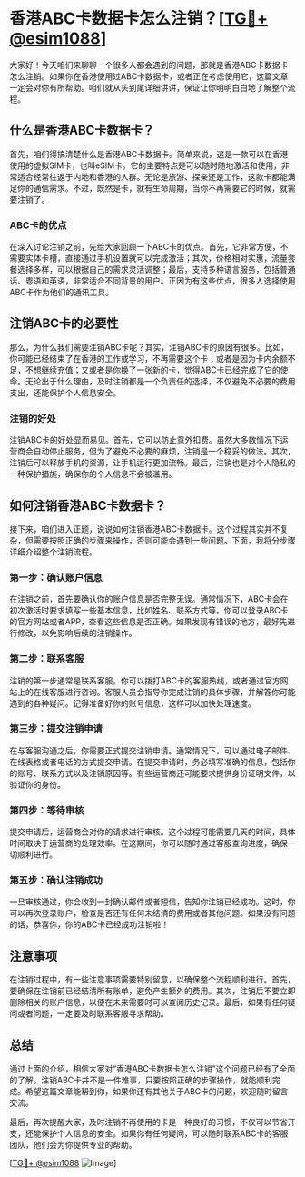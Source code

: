 # 香港ABC卡数据卡怎么注销？[[TG💪+ @esim1088](https://t.me/s/esim1088)]

大家好！今天咱们来聊聊一个很多人都会遇到的问题，那就是香港ABC卡数据卡怎么注销。如果你在香港使用过ABC卡数据卡，或者正在考虑使用它，这篇文章一定会对你有所帮助。咱们就从头到尾详细讲讲，保证让你明明白白地了解整个流程。

## 什么是香港ABC卡数据卡？

首先，咱们得搞清楚什么是香港ABC卡数据卡。简单来说，这是一款可以在香港使用的虚拟SIM卡，也叫eSIM卡。它的主要特点是可以随时随地激活和使用，非常适合经常往返于内地和香港的人群。无论是旅游、探亲还是工作，这款卡都能满足你的通信需求。不过，既然是卡，就有生命周期，当你不再需要它的时候，就需要注销了。

### ABC卡的优点

在深入讨论注销之前，先给大家回顾一下ABC卡的优点。首先，它非常方便，不需要实体卡槽，直接通过手机设置就可以完成激活；其次，价格相对实惠，流量套餐选择多样，可以根据自己的需求灵活调整；最后，支持多种语言服务，包括普通话、粤语和英语，非常适合不同背景的用户。正因为有这些优点，很多人选择使用ABC卡作为他们的通讯工具。

## 注销ABC卡的必要性

那么，为什么我们需要注销ABC卡呢？其实，注销ABC卡的原因有很多。比如，你可能已经结束了在香港的工作或学习，不再需要这个卡；或者是因为卡内余额不足，不想继续充值；又或者是你换了一张新的卡，觉得ABC卡已经完成了它的使命。无论出于什么理由，及时注销都是一个负责任的选择，不仅避免不必要的费用支出，还能保护个人信息安全。

### 注销的好处

注销ABC卡的好处显而易见。首先，它可以防止意外扣费。虽然大多数情况下运营商会自动停止服务，但为了避免不必要的麻烦，注销是一个稳妥的做法。其次，注销后可以释放手机的资源，让手机运行更加流畅。最后，注销也是对个人隐私的一种保护措施，确保你的个人信息不会被滥用。

## 如何注销香港ABC卡数据卡？

接下来，咱们进入正题，说说如何注销香港ABC卡数据卡。这个过程其实并不复杂，但需要按照正确的步骤来操作，否则可能会遇到一些问题。下面，我将分步骤详细介绍整个注销流程。

### 第一步：确认账户信息

在注销之前，首先要确认你的账户信息是否完整无误。通常情况下，ABC卡会在初次激活时要求填写一些基本信息，比如姓名、联系方式等。你可以登录ABC卡的官方网站或者APP，查看这些信息是否正确。如果发现有错误的地方，最好先进行修改，以免影响后续的注销操作。

### 第二步：联系客服

注销的第一步通常是联系客服。你可以拨打ABC卡的客服热线，或者通过官方网站上的在线客服进行咨询。客服人员会指导你完成注销的具体步骤，并解答你可能遇到的各种疑问。记得准备好你的账号信息，这样可以加快处理速度。

### 第三步：提交注销申请

在与客服沟通之后，你需要正式提交注销申请。通常情况下，可以通过电子邮件、在线表格或者电话的方式提交申请。在提交申请时，务必填写准确的信息，包括你的账号、联系方式以及注销原因等。有些运营商还可能要求提供身份证明文件，以验证你的身份。

### 第四步：等待审核

提交申请后，运营商会对你的请求进行审核。这个过程可能需要几天的时间，具体时间取决于运营商的处理效率。在这期间，你可以随时通过客服查询进度，确保一切顺利进行。

### 第五步：确认注销成功

一旦审核通过，你会收到一封确认邮件或者短信，告知你注销已经成功。这时，你可以再次登录账户，检查是否还有任何未结清的费用或者其他问题。如果没有问题的话，恭喜你，你的ABC卡已经成功注销啦！

## 注意事项

在注销过程中，有一些注意事项需要特别留意，以确保整个流程顺利进行。首先，要确保在注销前已经结清所有账单，避免产生额外的费用。其次，注销后不要立即删除相关的账户信息，以便在未来需要时可以查阅历史记录。最后，如果有任何疑问或者问题，一定要及时联系客服寻求帮助。

## 总结

通过上面的介绍，相信大家对“香港ABC卡数据卡怎么注销”这个问题已经有了全面的了解。注销ABC卡并不是一件难事，只要按照正确的步骤操作，就能顺利完成。希望这篇文章能帮到你，如果你还有其他关于ABC卡的问题，欢迎随时留言交流。

最后，再次提醒大家，及时注销不再使用的卡是一种良好的习惯，不仅可以节省开支，还能保护个人信息的安全。如果你有任何疑问，可以随时联系ABC卡的客服团队，他们会为你提供专业的帮助。

[[TG💪+ @esim1088](https://t.me/s/esim1088) ![Image](https://i.postimg.cc/4NQfJmqS/Snipaste-2025-05-13-00-14-12.png)]